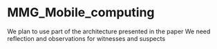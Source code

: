 # MMG_Mobile_computing
We plan to use part of the architecture presented in the paper
We need reflection and observations for witnesses and suspects
